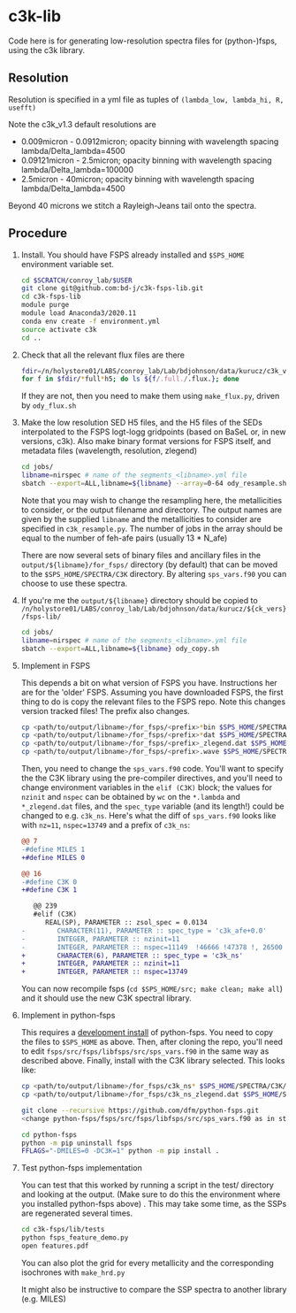 # c3k-lib

Code here is for generating low-resolution spectra files for (python-)fsps,
using the c3k library.

## Resolution

Resolution is specified in a yml file as tuples of `(lambda_low, lambda_hi, R, usefft)`

Note the c3k_v1.3 default resolutions are

* 0.009micron - 0.0912micron; opacity binning with wavelength spacing lambda/Delta_lambda=4500
* 0.09121micron - 2.5micron; opacity binning with wavelength spacing lambda/Delta_lambda=100000
* 2.5micron - 40micron; opacity binning with wavelength spacing lambda/Delta_lambda=4500

Beyond 40 microns we stitch a Rayleigh-Jeans tail onto the spectra.

## Procedure

1. Install.  You should have FSPS already installed and `$SPS_HOME` environment
   variable set.

   ```sh
   cd $SCRATCH/conroy_lab/$USER
   git clone git@github.com:bd-j/c3k-fsps-lib.git
   cd c3k-fsps-lib
   module purge
   module load Anaconda3/2020.11
   conda env create -f environment.yml
   source activate c3k
   cd ..
   ```

2. Check that all the relevant flux files are there

   ```sh
   fdir=/n/holystore01/LABS/conroy_lab/Lab/bdjohnson/data/kurucz/c3k_v1.3/fullres
   for f in $fdir/*full*h5; do ls ${f/.full./.flux.}; done
   ```

   If they are not, then you need to make them using `make_flux.py`, driven by
   `ody_flux.sh`

3. Make the low resolution SED H5 files, and the H5 files of the SEDs
   interpolated to the FSPS logt-logg gridpoints (based on BaSeL or, in new
   versions, c3k).  Also make binary format versions for FSPS itself, and
   metadata files (wavelength, resolution, zlegend)

   ```sh
   cd jobs/
   libname=nirspec # name of the segments_<libname>.yml file
   sbatch --export=ALL,libname=${libname} --array=0-64 ody_resample.sh
   ```

   Note that you may wish to change the resampling here, the metallicities to
   consider, or the output filename and directory.  The output names are given
   by the supplied `libname` and the metallicities to consider are
   specified in `c3k_resample.py`.  The number of jobs in the array should be
   equal to the number of feh-afe pairs (usually 13 * N_afe)

   There are now several sets of binary files and ancillary files in the
   `output/${libname}/for_fsps/` directory (by default) that can be moved to the
   ```$SPS_HOME/SPECTRA/C3K``` directory.  By altering `sps_vars.f90` you can
   choose to use these spectra.

4. If you're me the `output/${libname}` directory should be copied to
   `/n/holystore01/LABS/conroy_lab/Lab/bdjohnson/data/kurucz/${ck_vers}/fsps-lib/`

   ```sh
   cd jobs/
   libname=nirspec # name of the segments_<libname>.yml file
   sbatch --export=ALL,libname=${libname} ody_copy.sh
   ```

5. Implement in FSPS

   This depends a bit on what version of FSPS you have. Instructions her are for
   the 'older' FSPS. Assuming you have downloaded FSPS, the first thing to do is
   copy the relevant files to the FSPS repo.  Note this changes version tracked
   files!  The prefix also changes.

   ```sh
   cp <path/to/output/libname>/for_fsps/<prefix>*bin $SPS_HOME/SPECTRA/C3K/
   cp <path/to/output/libname>/for_fsps/<prefix>*dat $SPS_HOME/SPECTRA/C3K/
   cp <path/to/output/libname>/for_fsps/<prefix>_zlegend.dat $SPS_HOME/SPECTRA/C3K/zlegend.dat
   cp <path/to/output/libname>/for_fsps/<prefix>.wave $SPS_HOME/SPECTRA/C3K/<prefix>.lambda
   ```

   Then, you need to change the `sps_vars.f90` code.  You'll want to specify the
   the C3K library using the pre-compiler directives, and you'll need to change
   environment variables in the ``elif (C3K)`` block; the values for `nzinit`
   and `nspec` can be obtained by `wc` on the `*.lambda` and `*_zlegend.dat`
   files, and the `spec_type` variable (and its length!) could be changed to
   e.g. `c3k_ns`. Here's what the diff of `sps_vars.f90` looks like with
   `nz=11`, `nspec=13749` and a prefix of `c3k_ns`:

   ```diff
   @@ 7
   -#define MILES 1
   +#define MILES 0

   @@ 16
   -#define C3K 0
   +#define C3K 1

      @@ 239
      #elif (C3K)
         REAL(SP), PARAMETER :: zsol_spec = 0.0134
   -        CHARACTER(11), PARAMETER :: spec_type = 'c3k_afe+0.0'
   -        INTEGER, PARAMETER :: nzinit=11
   -        INTEGER, PARAMETER :: nspec=11149  !46666 !47378 !, 26500
   +        CHARACTER(6), PARAMETER :: spec_type = 'c3k_ns'
   +        INTEGER, PARAMETER :: nzinit=11
   +        INTEGER, PARAMETER :: nspec=13749
   ```

   You can now recompile fsps (`cd $SPS_HOME/src; make clean; make all`) and it
   should use the new C3K spectral library.

6. Implement in python-fsps

   This requires a [development install](https://dfm.io/python-fsps/current/installation/#installing-development-version)
   of python-fsps. You need to copy the files to `$SPS_HOME` as above. Then, after
   cloning the repo, you'll need to edit `fsps/src/fsps/libfsps/src/sps_vars.f90`
   in the same way as described above. Finally, install with the C3K library selected.
   This looks like:

   ```sh
   cp <path/to/output/libname>/for_fsps/c3k_ns* $SPS_HOME/SPECTRA/C3K/
   cp <path/to/output/libname>/for_fsps/c3k_ns_zlegend.dat $SPS_HOME/SPECTRA/C3K/zlegend.dat

   git clone --recursive https://github.com/dfm/python-fsps.git
   <change python-fsps/fsps/src/fsps/libfsps/src/sps_vars.f90 as in step 5>

   cd python-fsps
   python -m pip uninstall fsps
   FFLAGS="-DMILES=0 -DC3K=1" python -m pip install .
   ```

7. Test python-fsps implementation

   You can test that this worked by running a script in the test/ directory and
   looking at the output.  (Make sure to do this the environment where you
   installed python-fsps above) . This may take some time, as the SSPs are
   regenerated several times.

   ```sh
   cd c3k-fsps/lib/tests
   python fsps_feature_demo.py
   open features.pdf
   ```

   You can also plot the grid for every metallicity and the corresponding
   isochrones with `make_hrd.py`

   It might also be instructive to compare the SSP spectra to another library (e.g. MILES)